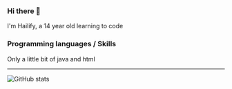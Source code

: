 ### Hi there 👋

I'm Hailify, a 14 year old learning to code

### Programming languages / Skills
Only a little bit of java and html

<hr>

![GitHub stats](https://github-readme-stats.vercel.app/api?username=ChefJem&show_icons=true&title_color=fff&icon_color=79ff97&text_color=9f9f9f&bg_color=151515)
